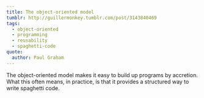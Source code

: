 ```yaml
---
title: The object-oriented model
tumblr: http://guillermonkey.tumblr.com/post/3143840469
tags:
  - object-oriented
  - programming
  - reusability
  - spaghetti-code
quote:
  author: Paul Graham
---
```


The object-oriented model makes it easy to build up programs by accretion. What this often means, in practice, is that it provides a structured way to write spaghetti code.
